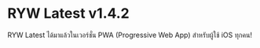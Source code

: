 # RYW Latest v1.4.2

RYW Latest ได้มาแล้วในเวอร์ชั่น PWA (Progressive Web App) สำหรับผู้ใช้ iOS ทุกคน!
